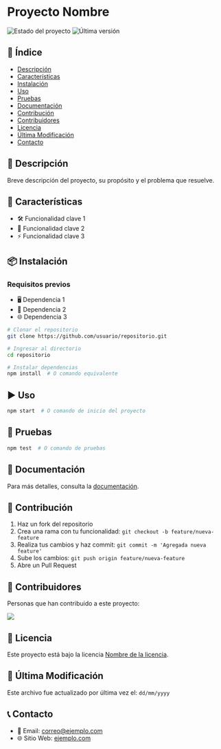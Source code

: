 # Proyecto Nombre

![Estado del proyecto](https://img.shields.io/badge/status-activo-brightgreen)
![Última versión](https://img.shields.io/github/v/release/AND3SIL4/backend-andhara)

## 📌 Índice

- [Descripción](#-descripción)
- [Características](#-características)
- [Instalación](#-instalación)
- [Uso](#-uso)
- [Pruebas](#-pruebas)
- [Documentación](#-documentación)
- [Contribución](#-contribución)
- [Contribuidores](#-contribuidores)
- [Licencia](#-licencia)
- [Última Modificación](#-última-modificación)
- [Contacto](#-contacto)

## 📌 Descripción

Breve descripción del proyecto, su propósito y el problema que resuelve.

## 🚀 Características

- 🛠️ Funcionalidad clave 1
- 🔧 Funcionalidad clave 2
- ⚡ Funcionalidad clave 3

## 📦 Instalación

### Requisitos previos

- 🖥️ Dependencia 1
- 💾 Dependencia 2
- 🌐 Dependencia 3

```sh
# Clonar el repositorio
git clone https://github.com/usuario/repositorio.git

# Ingresar al directorio
cd repositorio

# Instalar dependencias
npm install  # O comando equivalente
```

## ▶️ Uso

```sh
npm start  # O comando de inicio del proyecto
```

## 🧪 Pruebas

```sh
npm test  # O comando de pruebas
```

## 📜 Documentación

Para más detalles, consulta la [documentación](./docs/README.md).

## 🤝 Contribución

1. Haz un fork del repositorio
2. Crea una rama con tu funcionalidad: `git checkout -b feature/nueva-feature`
3. Realiza tus cambios y haz commit: `git commit -m 'Agregada nueva feature'`
4. Sube los cambios: `git push origin feature/nueva-feature`
5. Abre un Pull Request

## 👥 Contribuidores

Personas que han contribuido a este proyecto:

<a href="https://github.com/AND3SIL4/easy-api/graphs/contributors">
  <img src="https://contrib.rocks/image?repo=AND3SIL4/easy-api" />
</a>

## 📄 Licencia

Este proyecto está bajo la licencia [Nombre de la licencia](./LICENSE).

## 📅 Última Modificación

Este archivo fue actualizado por última vez el: `dd/mm/yyyy`

## 📞 Contacto

- 📧 Email: correo@ejemplo.com
- 🌐 Sitio Web: [ejemplo.com](https://ejemplo.com)
